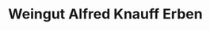 ---
title: "Weingut Alfred Knauff Erben"
url: /goennheim/weingut-alfred-knauff-erben/
shop: Wein
---